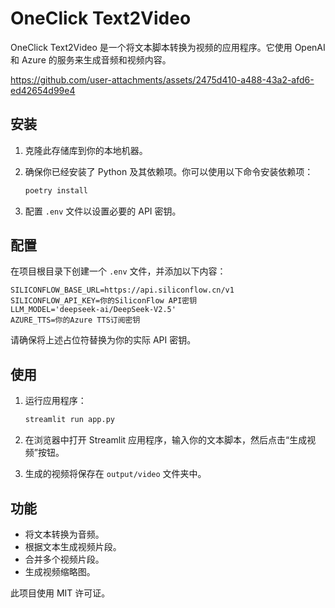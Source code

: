 
# OneClick Text2Video

OneClick Text2Video 是一个将文本脚本转换为视频的应用程序。它使用 OpenAI 和 Azure 的服务来生成音频和视频内容。


https://github.com/user-attachments/assets/2475d410-a488-43a2-afd6-ed42654d99e4



## 安装

1. 克隆此存储库到你的本地机器。
2. 确保你已经安装了 Python 及其依赖项。你可以使用以下命令安装依赖项：

   ```bash
   poetry install
   ```

3. 配置 `.env` 文件以设置必要的 API 密钥。

## 配置

在项目根目录下创建一个 `.env` 文件，并添加以下内容：

```plaintext:/Users/tfproduct01/Documents/DEV/AI/oneclick-text2video/.env
SILICONFLOW_BASE_URL=https://api.siliconflow.cn/v1
SILICONFLOW_API_KEY=你的SiliconFlow API密钥
LLM_MODEL='deepseek-ai/DeepSeek-V2.5'
AZURE_TTS=你的Azure TTS订阅密钥
```

请确保将上述占位符替换为你的实际 API 密钥。

## 使用

1. 运行应用程序：

   ```bash
   streamlit run app.py
   ```

2. 在浏览器中打开 Streamlit 应用程序，输入你的文本脚本，然后点击“生成视频”按钮。

3. 生成的视频将保存在 `output/video` 文件夹中。

## 功能

- 将文本转换为音频。
- 根据文本生成视频片段。
- 合并多个视频片段。
- 生成视频缩略图。

此项目使用 MIT 许可证。
